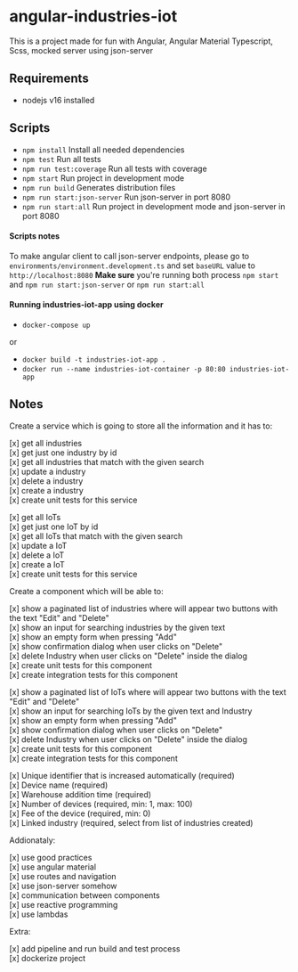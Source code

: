 # angular-industries-iot

This is a project made for fun with Angular, Angular Material Typescript, Scss, mocked server using json-server

## Requirements

- nodejs v16 installed

## Scripts

- `npm install` Install all needed dependencies
- `npm test` Run all tests
- `npm run test:coverage` Run all tests with coverage
- `npm start` Run project in development mode
- `npm run build` Generates distribution files
- `npm run start:json-server` Run json-server in port 8080
- `npm run start:all` Run project in development mode and json-server in port 8080

#### Scripts notes

To make angular client to call json-server endpoints, please go to `environments/environment.development.ts` and set `baseURL` value to `http://localhost:8080`
**Make sure** you're running both process `npm start` and `npm run start:json-server` or `npm run start:all`

#### Running industries-iot-app using docker

- `docker-compose up`

or

- `docker build -t industries-iot-app .`
- `docker run --name industries-iot-container -p 80:80 industries-iot-app`

## Notes

Create a service which is going to store all the information and it has to:

[x] get all industries  
[x] get just one industry by id  
[x] get all industries that match with the given search  
[x] update a industry  
[x] delete a industry  
[x] create a industry  
[x] create unit tests for this service

[x] get all IoTs  
[x] get just one IoT by id  
[x] get all IoTs that match with the given search  
[x] update a IoT  
[x] delete a IoT  
[x] create a IoT  
[x] create unit tests for this service

Create a component which will be able to:

[x] show a paginated list of industries where will appear two buttons with the text "Edit" and "Delete"  
[x] show an input for searching industries by the given text  
[x] show an empty form when pressing "Add"  
[x] show confirmation dialog when user clicks on "Delete"  
[x] delete Industry when user clicks on "Delete" inside the dialog  
[x] create unit tests for this component  
[x] create integration tests for this component

[x] show a paginated list of IoTs where will appear two buttons with the text "Edit" and "Delete"  
[x] show an input for searching IoTs by the given text and Industry  
[x] show an empty form when pressing "Add"  
[x] show confirmation dialog when user clicks on "Delete"  
[x] delete Industry when user clicks on "Delete" inside the dialog  
[x] create unit tests for this component  
[x] create integration tests for this component

[x] Unique identifier that is increased automatically (required)  
[x] Device name (required)  
[x] Warehouse addition time (required)  
[x] Number of devices (required, min: 1, max: 100)  
[x] Fee of the device (required, min: 0)  
[x] Linked industry (required, select from list of industries created)

Addionataly:

[x] use good practices  
[x] use angular material  
[x] use routes and navigation  
[x] use json-server somehow  
[x] communication between components  
[x] use reactive programming  
[x] use lambdas

Extra:

[x] add pipeline and run build and test process  
[x] dockerize project
